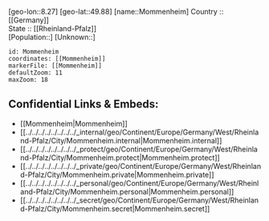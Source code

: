 ﻿---
location: [49.88,8.27] 
mapzoom: [7,12] 
mapmarker: city 
type: City
tags:
- geo/City


SpocWebEntityId: 32544
isDeleted: false
confidential: public

---
[geo-lon::8.27] 
[geo-lat::49.88] 
[name::Mommenheim] 
Country :: [[Germany]]  
State :: [[Rheinland-Pfalz]]  
[Population::] 
[Unknown::] 


```leaflet
id: Mommenheim
coordinates: [[Mommenheim]] 
markerFile: [[Mommenheim]] 
defaultZoom: 11 
maxZoom: 18
```


## Confidential Links & Embeds: 
- [[Mommenheim|Mommenheim]]  
- [[../../../../../../../../_internal/geo/Continent/Europe/Germany/West/Rheinland-Pfalz/City/Mommenheim.internal|Mommenheim.internal]] 
- [[../../../../../../../../_protect/geo/Continent/Europe/Germany/West/Rheinland-Pfalz/City/Mommenheim.protect|Mommenheim.protect]] 
- [[../../../../../../../../_private/geo/Continent/Europe/Germany/West/Rheinland-Pfalz/City/Mommenheim.private|Mommenheim.private]] 
- [[../../../../../../../../_personal/geo/Continent/Europe/Germany/West/Rheinland-Pfalz/City/Mommenheim.personal|Mommenheim.personal]] 
- [[../../../../../../../../_secret/geo/Continent/Europe/Germany/West/Rheinland-Pfalz/City/Mommenheim.secret|Mommenheim.secret]] 
